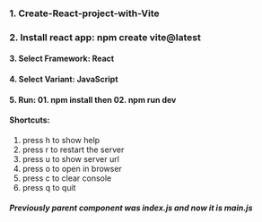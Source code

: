 ﻿### 1. Create-React-project-with-Vite

### 2. Install react app: npm create vite@latest

#### 3. Select Framework: React

#### 4. Select Variant: JavaScript

#### 5. Run: 01. npm install then 02. npm run dev

#### Shortcuts:

1.  press h to show help
2.  press r to restart the server
3.  press u to show server url
4.  press o to open in browser
5.  press c to clear console
6.  press q to quit

##### Previously parent component was index.js and now it is main.js

